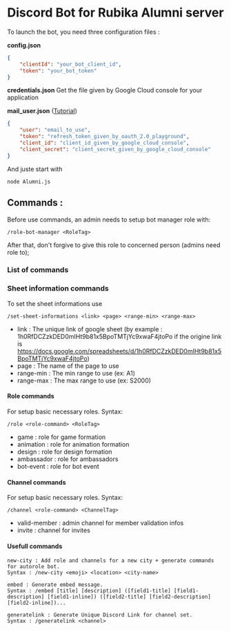 # Discord Bot for Rubika Alumni server

To launch the bot, you need three configuration files :

**config.json**
```json
{
	"clientId": "your_bot_client_id",
	"token": "your_bot_token"
}
```

**credentials.json**
Get the file given by Google Cloud console for your application

**mail_user.json** ([Tutorial](https://dev.to/chandrapantachhetri/sending-emails-securely-using-node-js-nodemailer-smtp-gmail-and-oauth2-g3a))
```json
{
	"user": "email_to_use",
	"token": "refresh_token_given_by_oauth_2.0_playground",
	"client_id": "client_id_given_by_google_cloud_console",
	"client_secret": "client_secret_given_by_google_cloud_console"
}
```

And juste start with 

```
node Alumni.js
```

## Commands :

Before use commands, an admin needs to setup bot manager role with:

```
/role-bot-manager <RoleTag>
```

After that, don't forgive to give this role to concerned person (admins need role to);

### List of commands

### Sheet information commands

To set the sheet informations use

```
/set-sheet-informations <link> <page> <range-min> <range-max>
```

- link : The unique link of google sheet (by example : 1h0RfDCZzkDED0mIHt9b81x5BpoTMTjYc9xwaF4jtoPo if the origine link is https://docs.google.com/spreadsheets/d/1h0RfDCZzkDED0mIHt9b81x5BpoTMTjYc9xwaF4jtoPo)
- page : The name of the page to use
- range-min : The min range to use (ex: A1)
- range-max : The max range to use (ex: S2000)

#### Role commands

For setup basic necessary roles. Syntax:

```
/role <role-command> <RoleTag>
```

- game : role for game formation
- animation : role for animation formation
- design : role for design formation
- ambassador : role for ambassadors
- bot-event : role for bot event

#### Channel commands

For setup basic necessary roles. Syntax:

```
/channel <role-command> <ChannelTag>
```

- valid-member : admin channel for member validation infos
- invite : channel for invites

#### Usefull commands

```
new-city : Add role and channels for a new city + generate commands for autorole bot.
Syntax : /new-city <emoji> <location> <city-name>
```

```
embed : Generate embed message.
Syntax : /embed [title] [description] ([field1-title] [field1-description] [field1-inline]) ([field2-title] [field2-description] [field2-inline])...
```

```
generatelink : Generate Unique Discord Link for channel set.
Syntax : /generatelink <channel>
```